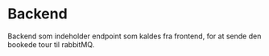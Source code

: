 # Backend
Backend som indeholder endpoint som kaldes fra frontend, for at sende den bookede tour til rabbitMQ.
